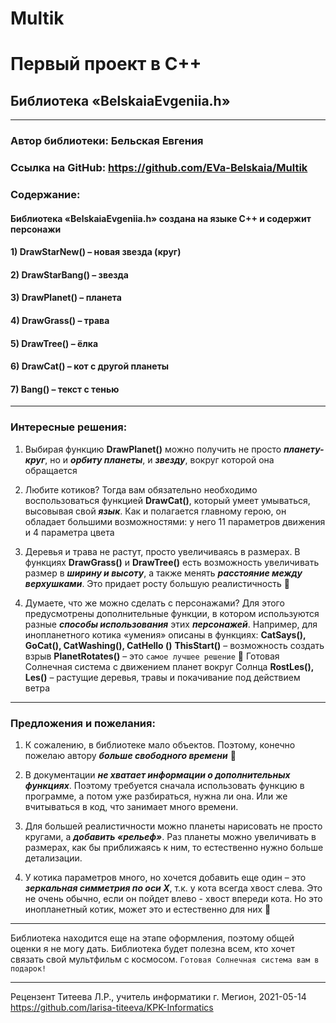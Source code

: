 # Multik
# Первый проект в С++

## Библиотека «BelskaiaEvgeniia.h»
---
### Автор библиотеки: Бельская Евгения

### Ссылка на GitHub: <https://github.com/EVa-Belskaia/Multik>
### Содержание:

#### Библиотека «BelskaiaEvgeniia.h» создана на языке C++ и содержит персонажи

#### 1) DrawStarNew() – новая звезда (круг)
#### 2) DrawStarBang() – звезда
#### 3) DrawPlanet() – планета
#### 4) DrawGrass() – трава
#### 5) DrawTree() – ёлка
#### 6) DrawCat() – кот с другой планеты
#### 7) Bang() – текст с тенью

---
### Интересные решения:
1) Выбирая функцию **DrawPlanet()** можно получить не просто ***планету-круг***, но и ***орбиту планеты***, и ***звезду***, вокруг которой она обращается

2) Любите котиков? Тогда вам обязательно необходимо воспользоваться функцией **DrawCat()**, который умеет умываться, высовывая свой ***язык***. 
Как и полагается главному герою, он обладает большими возможностями: у него 11 параметров движения и 4 параметра цвета

3) Деревья и трава не растут, просто увеличиваясь в размерах. В функциях **DrawGrass()** и  **DrawTree()** есть возможность увеличивать размер в ***ширину и высоту***, а также менять ***расстояние между верхушками***. Это придает росту большую реалистичность 

4) Думаете, что же можно сделать с персонажами? Для этого предусмотрены дополнительные функции, в котором используются разные ***способы использования*** этих ***персонажей***. 
Например, для инопланетного котика «умения» описаны в функциях: **CatSays(), GoCat(), CatWashing(), CatHello ()**
**ThisStart()** – возможность создать взрыв
**PlanetRotates()** – это `самое лучшее решение`  Готовая Солнечная система с движением планет вокруг Солнца
**RostLes(), Les()** – растущие деревья, травы и покачивание под действием ветра

---
### Предложения и пожелания:
1) К сожалению, в библиотеке мало объектов. Поэтому, конечно пожелаю автору ***больше свободного времени*** 

2) В документации ***не хватает информации о дополнительных функциях***. Поэтому требуется сначала использовать функцию в программе, а потом уже разбираться, нужна ли она. Или же вчитываться в код, что занимает много времени.

3) Для большей реалистичности можно планеты нарисовать не просто кругами, а ***добавить «рельеф»***. Раз планеты можно увеличивать в размерах, как бы приближаясь к ним, то естественно нужно больше детализации.

4) У котика параметров много, но хочется добавить еще один – это ***зеркальная симметрия по оси Х***, т.к. у кота всегда хвост слева. Это не очень обычно, если он пойдет влево - хвост впереди кота. Но это инопланетный котик, может это и естественно для них 

---
Библиотека находится еще на этапе оформления, поэтому общей оценки я не могу дать.
Библиотека будет полезна всем, кто хочет связать свой мультфильм с космосом. `Готовая Солнечная система вам в подарок!`

---
Рецензент Титеева Л.Р., учитель  информатики
г. Мегион, 2021-05-14
<https://github.com/larisa-titeeva/KPK-Informatics>

     
